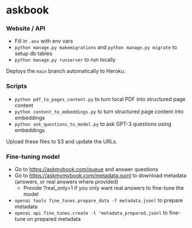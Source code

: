 # askbook

### Website / API

- Fill in `.env` with env vars
- `python manage.py makemigrations` and `python manage.py migrate` to setup db tables
- `python manage.py runserver` to run locally

Deploys the `main` branch automatically to Heroku.

### Scripts

- `python pdf_to_pages_content.py` to turn local PDF into structured page content
- `python content_to_embeddings.py` to turn structured page content into embeddings
- `python ask_questions_to_model.py` to ask GPT-3 questions using embeddings

Upload these files to S3 and update the URLs.

### Fine-tuning model

- Go to https://askmybook.com/queue and answer questions
- Go to https://askmymybook.com/metadata.jsonl to download metadata (answers, or real answers where provided)
  - Provide ?real_only=1 if you only want real answers to fine-tune the model
- `openai tools fine_tunes.prepare_data -f metadata.jsonl` to prepare metadata
- `openai api fine_tunes.create -t "metadata_prepared.jsonl` to fine-tune on prepared metadata